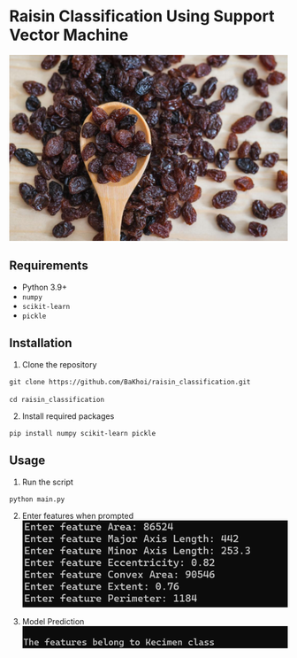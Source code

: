 # Raisin Classification Using Support Vector Machine

![](images/2024-07-02-12-06-42.png)

## Requirements
- Python 3.9+
- `numpy`
- `scikit-learn`
- `pickle`

## Installation
1. Clone the repository
```
git clone https://github.com/BaKhoi/raisin_classification.git

cd raisin_classification

```

2. Install required packages
```
pip install numpy scikit-learn pickle
```

## Usage
1. Run the script
```
python main.py
```

2. Enter features when prompted
![](images/2024-07-02-11-59-37.png)

3. Model Prediction
![](images/2024-07-02-12-00-04.png)





